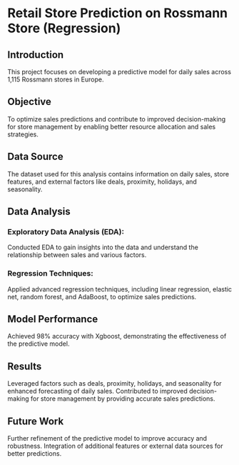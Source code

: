 # Retail Store Prediction on Rossmann Store (Regression)
## Introduction
This project focuses on developing a predictive model for daily sales across 1,115 Rossmann stores in Europe.

## Objective
To optimize sales predictions and contribute to improved decision-making for store management by enabling better resource allocation and sales strategies.

## Data Source
The dataset used for this analysis contains information on daily sales, store features, and external factors like deals, proximity, holidays, and seasonality.

## Data Analysis
### Exploratory Data Analysis (EDA):
Conducted EDA to gain insights into the data and understand the relationship between sales and various factors.
### Regression Techniques:
Applied advanced regression techniques, including linear regression, elastic net, random forest, and AdaBoost, to optimize sales predictions.
## Model Performance
Achieved 98% accuracy with Xgboost, demonstrating the effectiveness of the predictive model.
## Results
Leveraged factors such as deals, proximity, holidays, and seasonality for enhanced forecasting of daily sales.
Contributed to improved decision-making for store management by providing accurate sales predictions.
## Future Work
Further refinement of the predictive model to improve accuracy and robustness.
Integration of additional features or external data sources for better predictions.
